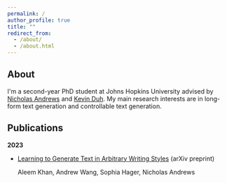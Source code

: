 ```yaml
---
permalink: /
author_profile: true
title: ""
redirect_from: 
  - /about/
  - /about.html
---
```


About
---
I'm a second-year PhD student at Johns Hopkins University advised by [Nicholas Andrews](https://www.cs.jhu.edu/~noa/) and [Kevin Duh](https://www.cs.jhu.edu/~kevinduh/). My main research interests are in long-form text generation and controllable text generation. 

Publications
---

**2023**

- [Learning to Generate Text in Arbitrary Writing Styles](https://arxiv.org/abs/2312.17242) (arXiv preprint)

  Aleem Khan, Andrew Wang, Sophia Hager, Nicholas Andrews


